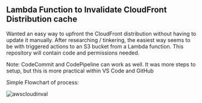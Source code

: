 <h2>Lambda Function to Invalidate CloudFront Distribution cache</h2>
<p>Wanted an easy way to upfront the CloudFront distribution without having to update it manually. After researching / tinkering, the easiest way seems to be with triggered actions to an S3 bucket from a Lambda function. This repository will contain code and permissions needed. 

Note: CodeCommit and CodePipeline can work as well. It was more steps to setup, but this is more practical within VS Code and GitHub </p>

Simple Flowchart of process:

![awscloudinval](https://github.com/ryangoddard1/s3-invalidate-cloudfront-distro/assets/84172786/56fb9d70-acb8-4a71-aece-fb63423b3843)

